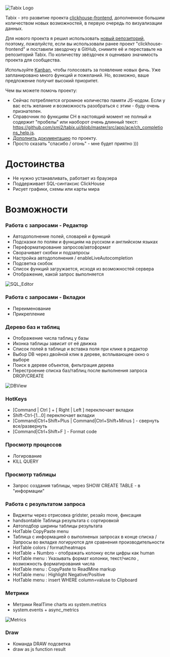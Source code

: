 ![Tabix Logo](http://ui.tabix.io/assets/images/logotabix.png)


Tabix - это развитие проекта [clickhouse-frontend](https://github.com/smi2/clickhouse-frontend), дополненное большим количеством новых возможностей, в первую очередь по визуализации данных.

Для нового проекта я решил использовать [новый репозиторий](https://github.com/smi2/tabix.ui), поэтому, *пожалуйста*, если вы использовали ранее проект "clickhouse-frontend" и поставили звездочку в GitHub,
снимите её и переставьте на репозиторий Tabix. По количеству звёздочек я оцениваю значимость проекта для сообщества.

Используйте [Kanban](https://tree.taiga.io/project/isublimity-chg/kanban), чтобы голосовать за появление новых фичь. Уже запланировано много функций и пожеланий. Но, возможно, ваше предложение получит высокий приоритет.

Чем вы можете помочь проекту:

* Сейчас потребляется огромное количество памяти JS-кодом. Если у вас есть желание и возможность разобраться с этим - буду очень признателен.
* Справочник по функциям CH в настоящий момент не полный и содержит "пробелы" или наоборот очень длинный текст: https://github.com/smi2/tabix.ui/blob/master/src/app/ace/ch_completions_help.js.
* [Дополнить документацию](https://github.com/smi2/tabix.ui/tree/master/manual) по проекту.
* Просто сказать "спасибо / огонь" - мне будет приятно )))


# Достоинства

* Не нужно устанавливать, работает из браузера
* Поддерживает SQL-синтаксис ClickHouse
* Рисует графики, схемы или карты мира

# Возможности

### Работа с запросами - Редактор
* Автодополнение полей, словарей и функций 
* Подсказки по полям и функциям на русском и английском языках
* Переформатирование запросов/автоформат 
* Сворачивает скобки и подзапросы
* Настройка автодополнения / enableLiveAutocompletion
* Подсветка скобок
* Список функций загружается, исходя из возможностей сервера
* Отображение, какой запрос выполняется

![SQL_Editor](https://tabix.io/anime/SQL_Editor.gif)


### Работа с запросами - Вкладки
* Переименование
* Прикрепление


### Дерево баз и таблиц

* Отображение числа таблиц у базы
* Иконка таблицы зависит от её движка
* Список полей в таблице и вставка поля при клике в редактор
* Выбор DB через двойной клик в дереве, всплывающее окно о выборе
* Поиск в дереве объектов, фильтрация дерева 
* Перестроение списка баз/таблиц после выполнения запроса DROP/CREATE

![DBView](https://tabix.io/anime/DB_Left_View.gif)


### HotKeys
* [Command | Ctrl ] + [ Right | Left ] переключает вкладки
* Shift-Ctrl-[1...0] переключает вкладки
* [Command|Ctrl+Shift+Plus | Command|Ctrl+Shift+Minus ] - свернуть все/развернуть
* [Command|Ctrl+Shift+F ] - Format code


### Просмотр процессов 
* Логирование 
* KILL QUERY


### Просмотр таблицы 
* Запрос создания таблицы, через SHOW CREATE TABLE - в "информации"


### Работа с результатом запроса
* Виджеты через отрисовка gridster, резайз move, фиксация
* handsontable Таблица результата с сортировкой
* Автоподбор ширины таблицы результата
* HotTable CopyPaste menu
* Таблица с информацией о выполненых запросах в конце списка / Запросы во вкладке логируются для сравнения производительности
* HotTable colors / format/heatmaps 
* HotTable + Numbro - отображать колонку если цифры как human
* HotTable menu : Указывать формат колонки, текст/число , возможность форматирования числа
* HotTable menu : CopyPaste to ReadMine markup
* HotTable menu : Highlight Negative/Positive
* HotTable menu : insert WHERE column=valuse to Clipboard


### Метрики
* Метрики RealTime charts из system.metrics
* system.events + async_metrics

![Metrics](https://tabix.io/anime/Metrics.gif)

### Draw
* Команда DRAW подсветка
* draw as js function result
